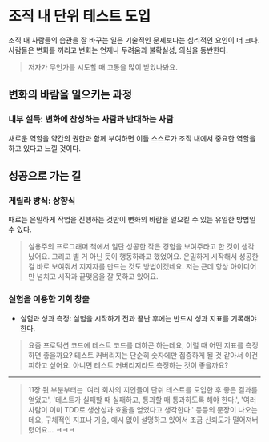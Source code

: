 # 조직 내 단위 테스트 도입

조직 내 사람들의 습관을 잘 바꾸는 일은 기술적인 문제보다는 심리적인 요인이 더 크다. 사람들은 변화를 꺼리고 변화는 언제나 두려움과 불확실성, 의심을 동반한다.

> 저자가 무언가를 시도할 때 고통을 많이 받았나봐요.

## 변화의 바람을 일으키는 과정

### 내부 설득: 변화에 찬성하는 사람과 반대하는 사람

새로운 역할을 약간의 권한과 함께 부여하면 이들 스스로가 조직 내에서 중요한 역할을 하고 있다고 느낄 것이다.

## 성공으로 가는 길

### 게릴라 방식: 상향식

때로는 은밀하게 작업을 진행하는 것만이 변화의 바람을 일으킬 수 있는 유일한 방법일 수 있다.

> 실용주의 프로그래머 책에서 일단 성공한 작은 경험을 보여주라고 한 것이 생각났어요. 그리고 별 거 아닌 듯이 행동하라고 했었어요. 은밀하게 시작해서 성공한 걸 바로 보여줘서 지지자를 만드는 것도 방법이겠네요.
> 저는 근데 항상 아이디어만 넘치고 시작과 끝맺음을 잘 못하고 있어요.

### 실험을 이용한 기회 창출

- 실험과 성과 측정: 실험을 시작하기 전과 끝난 후에는 반드시 성과 지표를 기록해야 한다.

> 요즘 프로덕션 코드에 테스트 코드를 더하곤 하는데요, 이럴 때 어떤 지표를 측정하면 좋을까요? 테스트 커버리지는 단순히 숫자에만 집중하게 될 것 같아서 이건 피하고 싶어요. 아니면 테스트 커버리지라도 측정하는 것이 좋을까요?

---

> 11장 뒷 부분부터는 '여러 회사의 지인들이 단쉬 테스트를 도입한 후 좋은 결과를 얻었고', '테스트가 실패할 때 실패하고, 통과할 때 통과하도록 해야 한다.', '여러 사람이 이미 TDD로 생산성과 효율을 얻었다고 생각한다.' 등등의 문장이 나오는데요, 구체적인 지표나 기술, 예시 없이 설명하고 있어서 조금 신뢰도가 떨어져버렸어요... ㅋㅋㅋ
